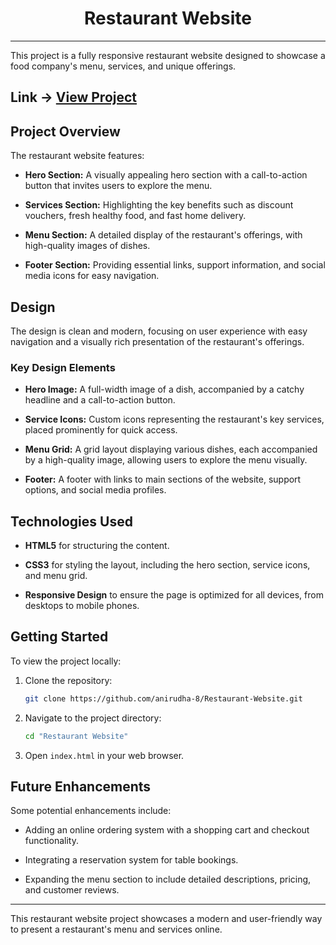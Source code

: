 <div align="center">
    <h1>Restaurant Website</h1>
</div>

---

This project is a fully responsive restaurant website designed to showcase a food company's menu, services, and unique offerings.

## Link -> **[View Project](https://anirudha-8.github.io/Restaurant-Website/)**

## Project Overview

The restaurant website features:

- **Hero Section:** A visually appealing hero section with a call-to-action button that invites users to explore the menu.

- **Services Section:** Highlighting the key benefits such as discount vouchers, fresh healthy food, and fast home delivery.

- **Menu Section:** A detailed display of the restaurant's offerings, with high-quality images of dishes.

- **Footer Section:** Providing essential links, support information, and social media icons for easy navigation.

## Design

The design is clean and modern, focusing on user experience with easy navigation and a visually rich presentation of the restaurant's offerings.

### Key Design Elements

- **Hero Image:** A full-width image of a dish, accompanied by a catchy headline and a call-to-action button.

- **Service Icons:** Custom icons representing the restaurant's key services, placed prominently for quick access.

- **Menu Grid:** A grid layout displaying various dishes, each accompanied by a high-quality image, allowing users to explore the menu visually.

- **Footer:** A footer with links to main sections of the website, support options, and social media profiles.

## Technologies Used

- **HTML5** for structuring the content.

- **CSS3** for styling the layout, including the hero section, service icons, and menu grid.

- **Responsive Design** to ensure the page is optimized for all devices, from desktops to mobile phones.

## Getting Started

To view the project locally:

1. Clone the repository:

    ```bash
    git clone https://github.com/anirudha-8/Restaurant-Website.git
    ```

2. Navigate to the project directory:

    ```bash
    cd "Restaurant Website"
    ```

3. Open `index.html` in your web browser.

## Future Enhancements

Some potential enhancements include:

- Adding an online ordering system with a shopping cart and checkout functionality.

- Integrating a reservation system for table bookings.

- Expanding the menu section to include detailed descriptions, pricing, and customer reviews.

---

This restaurant website project showcases a modern and user-friendly way to present a restaurant's menu and services online.
